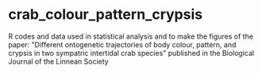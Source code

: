 # crab_colour_pattern_crypsis
R codes and data used in statistical analysis and to make the figures of the paper: "Different ontogenetic trajectories of body colour, pattern, and crypsis in two sympatric intertidal crab species" published in the Biological Journal of the Linnean Society
